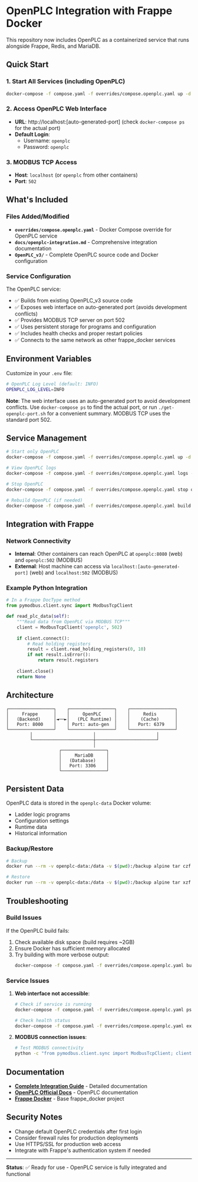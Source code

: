 # OpenPLC Integration with Frappe Docker

This repository now includes OpenPLC as a containerized service that runs alongside Frappe, Redis, and MariaDB.

## Quick Start

### 1. Start All Services (including OpenPLC)

```bash
docker-compose -f compose.yaml -f overrides/compose.openplc.yaml up -d
```

### 2. Access OpenPLC Web Interface

- **URL**: http://localhost:[auto-generated-port] (check `docker-compose ps` for the actual port)
- **Default Login**:
  - Username: `openplc`
  - Password: `openplc`

### 3. MODBUS TCP Access

- **Host**: `localhost` (or `openplc` from other containers)
- **Port**: `502`

## What's Included

### Files Added/Modified

- **`overrides/compose.openplc.yaml`** - Docker Compose override for OpenPLC service
- **`docs/openplc-integration.md`** - Comprehensive integration documentation
- **`OpenPLC_v3/`** - Complete OpenPLC source code and Docker configuration

### Service Configuration

The OpenPLC service:
- ✅ Builds from existing OpenPLC_v3 source code
- ✅ Exposes web interface on auto-generated port (avoids development conflicts)
- ✅ Provides MODBUS TCP server on port 502
- ✅ Uses persistent storage for programs and configuration
- ✅ Includes health checks and proper restart policies
- ✅ Connects to the same network as other frappe_docker services

## Environment Variables

Customize in your `.env` file:

```bash
# OpenPLC Log Level (default: INFO)
OPENPLC_LOG_LEVEL=INFO
```

**Note**: The web interface uses an auto-generated port to avoid development conflicts. Use `docker-compose ps` to find the actual port, or run `./get-openplc-port.sh` for a convenient summary. MODBUS TCP uses the standard port 502.

## Service Management

```bash
# Start only OpenPLC
docker-compose -f compose.yaml -f overrides/compose.openplc.yaml up -d openplc

# View OpenPLC logs
docker-compose -f compose.yaml -f overrides/compose.openplc.yaml logs -f openplc

# Stop OpenPLC
docker-compose -f compose.yaml -f overrides/compose.openplc.yaml stop openplc

# Rebuild OpenPLC (if needed)
docker-compose -f compose.yaml -f overrides/compose.openplc.yaml build --no-cache openplc
```

## Integration with Frappe

### Network Connectivity

- **Internal**: Other containers can reach OpenPLC at `openplc:8080` (web) and `openplc:502` (MODBUS)
- **External**: Host machine can access via `localhost:[auto-generated-port]` (web) and `localhost:502` (MODBUS)

### Example Python Integration

```python
# In a Frappe DocType method
from pymodbus.client.sync import ModbusTcpClient

def read_plc_data(self):
    """Read data from OpenPLC via MODBUS TCP"""
    client = ModbusTcpClient('openplc', 502)
    
    if client.connect():
        # Read holding registers
        result = client.read_holding_registers(0, 10)
        if not result.isError():
            return result.registers
    
    client.close()
    return None
```

## Architecture

```
┌─────────────────┐    ┌─────────────────┐    ┌─────────────────┐
│     Frappe      │    │     OpenPLC     │    │     Redis       │
│   (Backend)     │◄──►│   (PLC Runtime) │    │    (Cache)      │
│   Port: 8000    │    │ Port: auto-gen  │    │   Port: 6379    │
└─────────────────┘    └─────────────────┘    └─────────────────┘
         │                       │                       │
         └───────────────────────┼───────────────────────┘
                                 │
                    ┌─────────────────┐
                    │     MariaDB     │
                    │   (Database)    │
                    │   Port: 3306    │
                    └─────────────────┘
```

## Persistent Data

OpenPLC data is stored in the `openplc-data` Docker volume:
- Ladder logic programs
- Configuration settings
- Runtime data
- Historical information

### Backup/Restore

```bash
# Backup
docker run --rm -v openplc-data:/data -v $(pwd):/backup alpine tar czf /backup/openplc-backup.tar.gz -C /data .

# Restore
docker run --rm -v openplc-data:/data -v $(pwd):/backup alpine tar xzf /backup/openplc-backup.tar.gz -C /data
```

## Troubleshooting

### Build Issues

If the OpenPLC build fails:

1. Check available disk space (build requires ~2GB)
2. Ensure Docker has sufficient memory allocated
3. Try building with more verbose output:
   ```bash
   docker-compose -f compose.yaml -f overrides/compose.openplc.yaml build --no-cache --progress=plain openplc
   ```

### Service Issues

1. **Web interface not accessible**:
   ```bash
   # Check if service is running
   docker-compose -f compose.yaml -f overrides/compose.openplc.yaml ps openplc
   
   # Check health status
   docker-compose -f compose.yaml -f overrides/compose.openplc.yaml exec openplc /workdir/entrypoint.sh health
   ```

2. **MODBUS connection issues**:
   ```bash
   # Test MODBUS connectivity
   python -c "from pymodbus.client.sync import ModbusTcpClient; client = ModbusTcpClient('localhost', 502); print('Connected:', client.connect())"
   ```

## Documentation

- **[Complete Integration Guide](docs/openplc-integration.md)** - Detailed documentation
- **[OpenPLC Official Docs](https://openplc.com/)** - OpenPLC documentation
- **[Frappe Docker](https://github.com/frappe/frappe_docker)** - Base frappe_docker project

## Security Notes

- Change default OpenPLC credentials after first login
- Consider firewall rules for production deployments
- Use HTTPS/SSL for production web access
- Integrate with Frappe's authentication system if needed

---

**Status**: ✅ Ready for use - OpenPLC service is fully integrated and functional